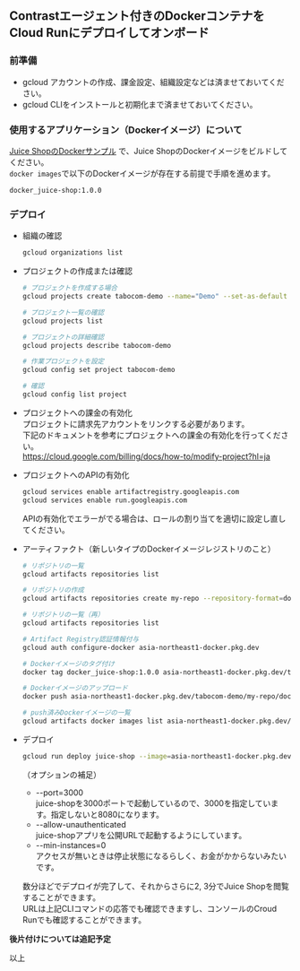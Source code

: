 ## Contrastエージェント付きのDockerコンテナをCloud Runにデプロイしてオンボード

### 前準備
- gcloud アカウントの作成、課金設定、組織設定などは済ませておいてください。
- gcloud CLIをインストールと初期化まで済ませておいてください。  

### 使用するアプリケーション（Dockerイメージ）について
[Juice ShopのDockerサンプル](../../agent/nodejs/juice-shop) で、Juice ShopのDockerイメージをビルドしてください。  
```docker images```で以下のDockerイメージが存在する前提で手順を進めます。  
```
docker_juice-shop:1.0.0
```

### デプロイ
- 組織の確認
  ```bash
  gcloud organizations list
  ```
- プロジェクトの作成または確認
  ```bash
  # プロジェクトを作成する場合
  gcloud projects create tabocom-demo --name="Demo" --set-as-default

  # プロジェクト一覧の確認
  gcloud projects list

  # プロジェクトの詳細確認
  gcloud projects describe tabocom-demo
  
  # 作業プロジェクトを設定
  gcloud config set project tabocom-demo
  
  # 確認
  gcloud config list project
  ```
- プロジェクトへの課金の有効化  
  プロジェクトに請求先アカウントをリンクする必要があります。  
  下記のドキュメントを参考にプロジェクトへの課金の有効化を行ってください。  
  https://cloud.google.com/billing/docs/how-to/modify-project?hl=ja  

- プロジェクトへのAPIの有効化
  ```bash
  gcloud services enable artifactregistry.googleapis.com
  gcloud services enable run.googleapis.com
  ```
  APIの有効化でエラーがでる場合は、ロールの割り当てを適切に設定し直してください。

- アーティファクト（新しいタイプのDockerイメージレジストリのこと）
  ```bash
  # リポジトリの一覧
  gcloud artifacts repositories list
  
  # リポジトリの作成
  gcloud artifacts repositories create my-repo --repository-format=docker --location=asia-northeast1
  
  # リポジトリの一覧（再）
  gcloud artifacts repositories list
  
  # Artifact Registry認証情報付与
  gcloud auth configure-docker asia-northeast1-docker.pkg.dev
  
  # Dockerイメージのタグ付け
  docker tag docker_juice-shop:1.0.0 asia-northeast1-docker.pkg.dev/tabocom-demo/my-repo/docker_juice-shop:1.0.0
  
  # Dockerイメージのアップロード
  docker push asia-northeast1-docker.pkg.dev/tabocom-demo/my-repo/docker_juice-shop:1.0.0
  
  # push済みDockerイメージの一覧
  gcloud artifacts docker images list asia-northeast1-docker.pkg.dev/tabocom-demo/my-repo
  ```
- デプロイ
  ```bash
  gcloud run deploy juice-shop --image=asia-northeast1-docker.pkg.dev/tabocom-demo/my-repo/docker_juice-shop:1.0.0 --port=3000 --region=asia-northeast1 --allow-unauthenticated --memory=2048Mi --min-instances=0 --max-instances=1
  ```
  （オプションの補足）
  - --port=3000  
    juice-shopを3000ポートで起動しているので、3000を指定しています。指定しないと8080になります。  
  - --allow-unauthenticated  
    juice-shopアプリを公開URLで起動するようにしています。
  - --min-instances=0  
    アクセスが無いときは停止状態になるらしく、お金がかからないみたいです。  
  
  数分ほどでデプロイが完了して、それからさらに2, 3分でJuice Shopを閲覧することができます。  
  URLは上記CLIコマンドの応答でも確認できますし、コンソールのCroud Runでも確認することができます。

**後片付けについては追記予定**

以上

